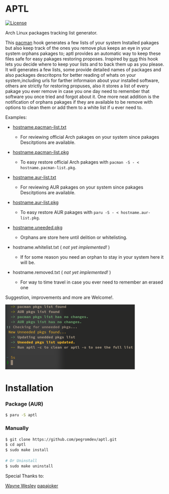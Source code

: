 APTL
===

[![License](https://img.shields.io/badge/license-MIT-blue.svg?style=flat)](https://gitlab.com/pegromDev/aptl/LICENSE)

Arch Linux packages tracking list generator.

This [pacman](https://wiki.archlinux.org/title/Pacman) hook generates a few lists of your system Installed pakages
but also keep track of the ones you remove plus keeps an eye in your system orphans pakages to; aptl provides an automatic way to keep these files safe for easy pakages restoring proposes.
Inspired by [pug](https://aur.archlinux.org/packages/pug/) this hook lets you decide where to keep your lists and to back them up as you please. 
It will generates a few lists, some provide detailed names of packages and also packages descritopns for better reading of whats on your system,including urls for farther informaion about your installed software, others are strictly for restoring propuses,
also it stores a list of every pakage you ever remove in case you one day need to remember that software you once tried and forgot about it.
One more neat addition is the notification of orphans pakages if they are available to be remove with options to clean them or add them to a white list if u ever need to.

Examples:

*	[hostname.pacman-list.txt](https://github.com/pegromdev/aptl/blob/master/examples/xps.pacman-list.txt)
	- For reviewing official Arch pakages on your system since pakages Descitptions are available.

*	[hostname.pacman-list.pkg](https://github.com/pegromdev/aptl/blob/master/examples/xps.pacman-list.pkg)
	- To easy restore official Arch pakages with `pacman -S - < hostname.pacman-list.pkg`.

*	[hostname.aur-list.txt](https://github.com/pegromdev/aptl/blob/master/examples/xps.aur-list.txt)
	- For reviewing AUR pakages on your system since pakages Descitptions are available.

*	[hostname.aur-list.pkg](https://github.com/pegromdev/aptl/blob/master/examples/xps.aur-list.pkg)
	- To easy restore AUR pakages with `paru -S - < hostname.aur-list.pkg`.

*	[hostname.uneeded.pkg](https://github.com/pegromdev/aptl/blob/master/examples/xps.uneeded-list.pkg)		
	- Orphans are store here until delition or whitelisting.

*	hostname.whitelist.txt		( *not yet implemented!* )
	- If for some reason you need an orphan to stay in your system here it will be.	

*	hostname.removed.txt	( *not yet implemented!* )
	- For way to time travel in case you ever need to remember an erased one 		


Suggestion, improvements and more are Welcome!.


![aptl](https://github.com/pegromdev/aptl/blob/master/examples/aptl.png "aptl-hook")


# Installation

### Package (AUR)
```bash
$ paru -S aptl
```
### Manually

```bash
$ git clone https://github.com/pegromdev/aptl.git
$ cd aptl
$ sudo make install

# Or Uninstall
$ sudo make uninstall
```


Special Thanks to:

[Wayne Wesley](https://github.com/The-Repo-Club/) 
[papajoker](https://github.com/papajoker/)
